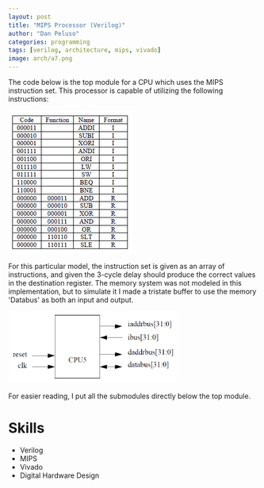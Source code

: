 ```yaml
---
layout: post
title: "MIPS Processor (Verilog)"
author: "Dan Peluso"
categories: programming
tags: [verilog, architecture, mips, vivado]
image: arch/a7.png
---
```


The code below is the top module for a CPU which uses the MIPS instruction set.
This processor is capable of utilizing the following instructions:

![instructions](\assets\img\arch\a7InsSet.PNG)

For this particular model, the instruction set is given as an array of instructions,
and given the 3-cycle delay should produce the correct values in the destination register.
The memory system was not modeled in this implementation, but to simulate it I made
a tristate buffer to use the memory 'Databus' as both an input and output.

![top](\assets\img\arch\a7Top.PNG)

For easier reading, I put all the submodules directly below the top module.


<script src="https://gist.github.com/pelusodan/fe271c2e1687b804232369b64b6c49e2.js"></script>


# Skills
- Verilog
- MIPS
- Vivado
- Digital Hardware Design
